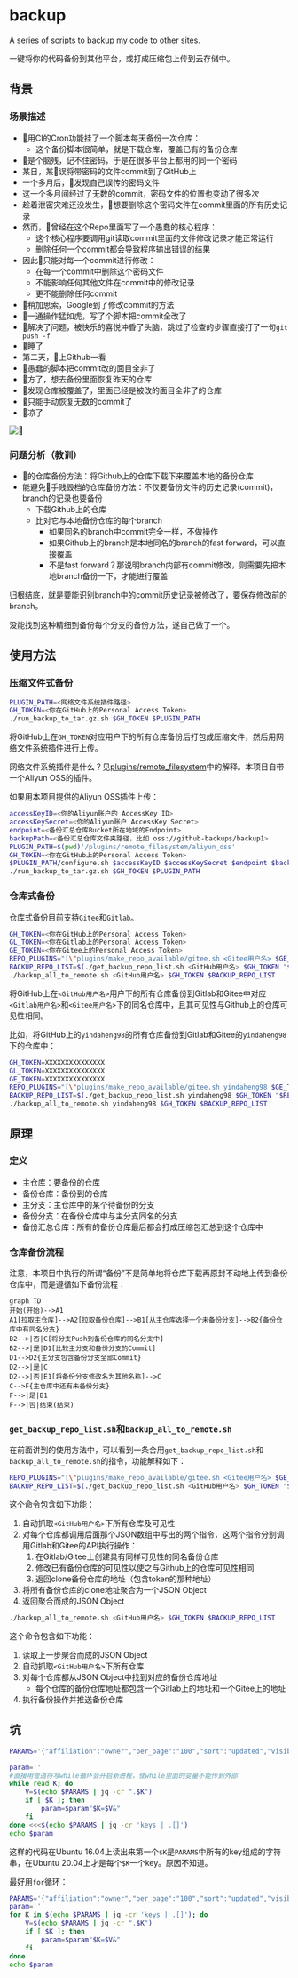 # backup

A series of scripts to backup my code to other sites.

一键将你的代码备份到其他平台，或打成压缩包上传到云存储中。

## 背景

### 场景描述

* 🤡用CI的Cron功能挂了一个脚本每天备份一次仓库：
  * 这个备份脚本很简单，就是下载仓库，覆盖已有的备份仓库
* 🤡是个脑残，记不住密码，于是在很多平台上都用的同一个密码
* 某日，某🤡误将带密码的文件commit到了GitHub上
* 一个多月后，🤡发现自己误传的密码文件
* 这一个多月间经过了无数的commit，密码文件的位置也变动了很多次
* 趁着泄密灾难还没发生，🤡想要删除这个密码文件在commit里面的所有历史记录
* 然而，🤡曾经在这个Repo里面写了一个愚蠢的核心程序：
  * 这个核心程序要调用git读取commit里面的文件修改记录才能正常运行
  * 删除任何一个commit都会导致程序输出错误的结果
* 因此🤡只能对每一个commit进行修改：
  * 在每一个commit中删除这个密码文件
  * 不能影响任何其他文件在commit中的修改记录
  * 更不能删除任何commit
* 🤡稍加思索，Google到了修改commit的方法
* 🤡一通操作猛如虎，写了个脚本把commit全改了
* 🤡解决了问题，被快乐的喜悦冲昏了头脑，跳过了检查的步骤直接打了一句`git push -f`
* 🤡睡了
* 第二天，🤡上Github一看
* 🤡愚蠢的脚本把commit改的面目全非了
* 🤡方了，想去备份里面恢复昨天的仓库
* 🤡发现仓库被覆盖了，里面已经是被改的面目全非了的仓库
* 🤡只能手动恢复无数的commit了
* 🤡凉了

![🤡](小丑.jpg)

### 问题分析（教训）

* 🤡的仓库备份方法：将Github上的仓库下载下来覆盖本地的备份仓库
* 能避免🤡手贱毁档的仓库备份方法：不仅要备份文件的历史记录(commit)，branch的记录也要备份
  * 下载Github上的仓库
  * 比对它与本地备份仓库的每个branch
    * 如果同名的branch中commit完全一样，不做操作
    * 如果Github上的branch是本地同名的branch的fast forward，可以直接覆盖
    * 不是fast forward？那说明branch内部有commit修改，则需要先把本地branch备份一下，才能进行覆盖

归根结底，就是要能识别branch中的commit历史记录被修改了，要保存修改前的branch。

没能找到这种精细到备份每个分支的备份方法，遂自己做了一个。

## 使用方法

### 压缩文件式备份

```sh
PLUGIN_PATH=<网络文件系统插件路径>
GH_TOKEN=<你在GitHub上的Personal Access Token>
./run_backup_to_tar.gz.sh $GH_TOKEN $PLUGIN_PATH
```

将GitHub上在`GH_TOKEN`对应用户下的所有仓库备份后打包成压缩文件，然后用网络文件系统插件进行上传。

网络文件系统插件是什么？见[plugins/remote_filesystem](plugins/remote_filesystem)中的解释。本项目自带一个Aliyun OSS的插件。

如果用本项目提供的Aliyun OSS插件上传：

```sh
accessKeyID=<你的Aliyun账户的 AccessKey ID>
accessKeySecret=<你的Aliyun账户 AccessKey Secret>
endpoint=<备份汇总仓库Bucket所在地域的Endpoint>
backupPath=<备份汇总仓库文件夹路径，比如 oss://github-backups/backup1>
PLUGIN_PATH=$(pwd)'/plugins/remote_filesystem/aliyun_oss'
GH_TOKEN=<你在GitHub上的Personal Access Token>
$PLUGIN_PATH/configure.sh $accessKeyID $accessKeySecret $endpoint $backupPath
./run_backup_to_tar.gz.sh $GH_TOKEN $PLUGIN_PATH
```

### 仓库式备份

仓库式备份目前支持`Gitee`和`Gitlab`。

```sh
GH_TOKEN=<你在GitHub上的Personal Access Token>
GL_TOKEN=<你在Gitlab上的Personal Access Token>
GE_TOKEN=<你在Gitee上的Personal Access Token>
REPO_PLUGINS="[\"plugins/make_repo_available/gitee.sh <Gitee用户名> $GE_TOKEN\",\"plugins/make_repo_available/gitlab.sh <Gitlab用户名> $GL_TOKEN\"]"
BACKUP_REPO_LIST=$(./get_backup_repo_list.sh <GitHub用户名> $GH_TOKEN "$REPO_PLUGINS")
./backup_all_to_remote.sh <GitHub用户名> $GH_TOKEN $BACKUP_REPO_LIST
```

将GitHub上在`<GitHub用户名>`用户下的所有仓库备份到Gitlab和Gitee中对应`<Gitlab用户名>`和`<Gitee用户名>`下的同名仓库中，且其可见性与Github上的仓库可见性相同。

比如，将GitHub上的`yindaheng98`的所有仓库备份到Gitlab和Gitee的`yindaheng98`下的仓库中：

```sh
GH_TOKEN=XXXXXXXXXXXXXXX
GL_TOKEN=XXXXXXXXXXXXXXX
GE_TOKEN=XXXXXXXXXXXXXXX
REPO_PLUGINS="[\"plugins/make_repo_available/gitee.sh yindaheng98 $GE_TOKEN\",\"plugins/make_repo_available/gitlab.sh yindaheng98 $GL_TOKEN\"]"
BACKUP_REPO_LIST=$(./get_backup_repo_list.sh yindaheng98 $GH_TOKEN "$REPO_PLUGINS")
./backup_all_to_remote.sh yindaheng98 $GH_TOKEN $BACKUP_REPO_LIST
```

## 原理

### 定义

* 主仓库：要备份的仓库
* 备份仓库：备份到的仓库
* 主分支：主仓库中的某个待备份的分支
* 备份分支：在备份仓库中与主分支同名的分支
* 备份汇总仓库：所有的备份仓库最后都会打成压缩包汇总到这个仓库中

### 仓库备份流程

注意，本项目中执行的所谓“备份”不是简单地将仓库下载再原封不动地上传到备份仓库中，而是遵循如下备份流程：

```mermaid
graph TD
开始(开始)-->A1
A1[拉取主仓库]-->A2[拉取备份仓库]-->B1[从主仓库选择一个未备份分支]-->B2{备份仓库中有同名分支}
B2-->|否|C[将分支Push到备份仓库的同名分支中]
B2-->|是|D1[比较主分支和备份分支的Commit]
D1-->D2{主分支包含备份分支全部Commit}
D2-->|是|C
D2-->|否|E1[将备份分支修改名为其他名称]-->C
C-->F{主仓库中还有未备份分支}
F-->|是|B1
F-->|否|结束(结束)
```

### `get_backup_repo_list.sh`和`backup_all_to_remote.sh`

在前面讲到的使用方法中，可以看到一条合用`get_backup_repo_list.sh`和`backup_all_to_remote.sh`的指令，功能解释如下：

```sh
REPO_PLUGINS="[\"plugins/make_repo_available/gitee.sh <Gitee用户名> $GE_TOKEN\",\"plugins/make_repo_available/gitlab.sh <Gitlab用户名> $GL_TOKEN\"]"
BACKUP_REPO_LIST=$(./get_backup_repo_list.sh <GitHub用户名> $GH_TOKEN "$REPO_PLUGINS")
```

这个命令包含如下功能：

1. 自动抓取`<GitHub用户名>`下所有仓库及可见性
2. 对每个仓库都调用后面那个JSON数组中写出的两个指令，这两个指令分别调用Gitlab和Gitee的API执行操作：
   1. 在Gitlab/Gitee上创建具有同样可见性的同名备份仓库
   2. 修改已有备份仓库的可见性以使之与Github上的仓库可见性相同
   3. 返回clone备份仓库的地址（包含token的那种地址）
3. 将所有备份仓库的clone地址聚合为一个JSON Object
4. 返回聚合而成的JSON Object

```sh
./backup_all_to_remote.sh <GitHub用户名> $GH_TOKEN $BACKUP_REPO_LIST
```

这个命令包含如下功能：

1. 读取上一步聚合而成的JSON Object
2. 自动抓取`<GitHub用户名>`下所有仓库
3. 对每个仓库都从JSON Object中找到对应的备份仓库地址
   * 每个仓库的备份仓库地址都包含一个Gitlab上的地址和一个Gitee上的地址
4. 执行备份操作并推送备份仓库

## 坑

```sh
PARAMS='{"affiliation":"owner","per_page":"100","sort":"updated","visibility":"private"}' # GET链接的参数，JSON格式

param=''
#直接用管道符写while循环会开启新进程，使while里面的变量不能传到外部
while read K; do
    V=$(echo $PARAMS | jq -cr ".$K")
    if [ $K ]; then
        param=$param"$K=$V&"
    fi
done <<<$(echo $PARAMS | jq -cr 'keys | .[]')
echo $param
```

这样的代码在Ubuntu 16.04上读出来第一个`$K`是`PARAMS`中所有的key组成的字符串，在Ubuntu 20.04上才是每个`$K`一个key。原因不知道。

最好用`for`循环：

```sh
PARAMS='{"affiliation":"owner","per_page":"100","sort":"updated","visibility":"private"}'
param=''
for K in $(echo $PARAMS | jq -cr 'keys | .[]'); do
    V=$(echo $PARAMS | jq -cr ".$K")
    if [ $K ]; then
        param=$param"$K=$V&"
    fi
done
echo $param
```